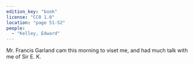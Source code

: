 ```yaml
---
edition_key: "book"
license: "CC0 1.0"
location: "page 51-52"
people:
  - "Kelley, Edward"
---
```

Mr. Francis Garland cam this morning to viset me, and had much talk with me
of Sir E. K.
